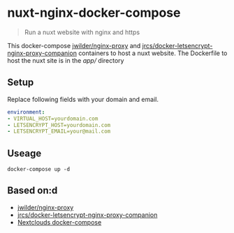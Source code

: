 # nuxt-nginx-docker-compose

> Run a nuxt website with nginx and https

This docker-compose [jwilder/nginx-proxy](https://github.com/jwilder/nginx-proxy) and [jrcs/docker-letsencrypt-nginx-proxy-companion](https://github.com/JrCs/docker-letsencrypt-nginx-proxy-companion) containers to host a nuxt website. 
The Dockerfile to host the nuxt site is in the *app/* directory

## Setup
Replace following fields with your domain and email.
```yml
environment:
- VIRTUAL_HOST=yourdomain.com 
- LETSENCRYPT_HOST=yourdomain.com
- LETSENCRYPT_EMAIL=your@mail.com
```


## Useage
```
docker-compose up -d 
```

## Based on:d
- [jwilder/nginx-proxy](https://github.com/jwilder/nginx-proxy) 
- [jrcs/docker-letsencrypt-nginx-proxy-companion](https://github.com/JrCs/docker-letsencrypt-nginx-proxy-companion) 
- [Nextclouds docker-compose](https://github.com/nextcloud/docker/tree/master/.examples)
